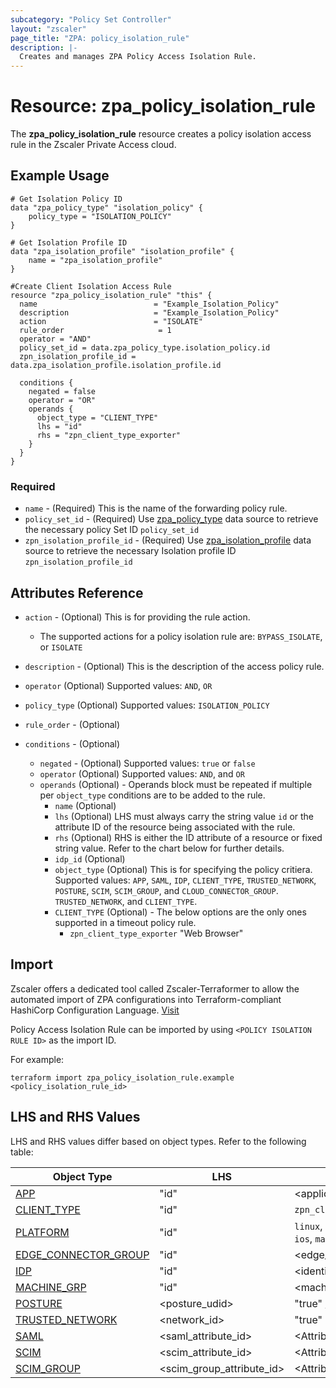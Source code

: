 ```yaml
---
subcategory: "Policy Set Controller"
layout: "zscaler"
page_title: "ZPA: policy_isolation_rule"
description: |-
  Creates and manages ZPA Policy Access Isolation Rule.
---
```


# Resource: zpa_policy_isolation_rule

The **zpa_policy_isolation_rule** resource creates a policy isolation access rule in the Zscaler Private Access cloud.

## Example Usage

```hcl
# Get Isolation Policy ID
data "zpa_policy_type" "isolation_policy" {
    policy_type = "ISOLATION_POLICY"
}

# Get Isolation Profile ID
data "zpa_isolation_profile" "isolation_profile" {
    name = "zpa_isolation_profile"
}

#Create Client Isolation Access Rule
resource "zpa_policy_isolation_rule" "this" {
  name                          = "Example_Isolation_Policy"
  description                   = "Example_Isolation_Policy"
  action                        = "ISOLATE"
  rule_order                     = 1
  operator = "AND"
  policy_set_id = data.zpa_policy_type.isolation_policy.id
  zpn_isolation_profile_id = data.zpa_isolation_profile.isolation_profile.id

  conditions {
    negated = false
    operator = "OR"
    operands {
      object_type = "CLIENT_TYPE"
      lhs = "id"
      rhs = "zpn_client_type_exporter"
    }
  }
}
```

### Required

* `name` - (Required) This is the name of the forwarding policy rule.
* `policy_set_id` - (Required) Use [zpa_policy_type](https://registry.terraform.io/providers/zscaler/zpa/latest/docs/data-sources/zpa_policy_type) data source to retrieve the necessary policy Set ID ``policy_set_id``
* `zpn_isolation_profile_id` - (Required) Use [zpa_isolation_profile](https://registry.terraform.io/providers/zscaler/zpa/latest/docs/data-sources/zpa_isolation_profile) data source to retrieve the necessary Isolation profile ID ``zpn_isolation_profile_id``

## Attributes Reference

* `action` - (Optional) This is for providing the rule action.
  * The supported actions for a policy isolation rule are: ``BYPASS_ISOLATE``, or ``ISOLATE``
* `description` - (Optional) This is the description of the access policy rule.
* `operator` (Optional) Supported values: ``AND``, ``OR``
* `policy_type` (Optional) Supported values: ``ISOLATION_POLICY``
* `rule_order` - (Optional)

* `conditions` - (Optional)
  * `negated` - (Optional) Supported values: ``true`` or ``false``
  * `operator` (Optional) Supported values: ``AND``, and ``OR``
  * `operands` (Optional) - Operands block must be repeated if multiple per `object_type` conditions are to be added to the rule.
    * `name` (Optional)
    * `lhs` (Optional) LHS must always carry the string value ``id`` or the attribute ID of the resource being associated with the rule.
    * `rhs` (Optional) RHS is either the ID attribute of a resource or fixed string value. Refer to the chart below for further details.
    * `idp_id` (Optional)
    * `object_type` (Optional) This is for specifying the policy critiera. Supported values: `APP`, `SAML`, `IDP`, `CLIENT_TYPE`, `TRUSTED_NETWORK`, `POSTURE`, `SCIM`, `SCIM_GROUP`, and `CLOUD_CONNECTOR_GROUP`. `TRUSTED_NETWORK`, and `CLIENT_TYPE`.
    * `CLIENT_TYPE` (Optional) - The below options are the only ones supported in a timeout policy rule.
      * ``zpn_client_type_exporter`` "Web Browser"

## Import

Zscaler offers a dedicated tool called Zscaler-Terraformer to allow the automated import of ZPA configurations into Terraform-compliant HashiCorp Configuration Language.
[Visit](https://github.com/zscaler/zscaler-terraformer)

Policy Access Isolation Rule can be imported by using `<POLICY ISOLATION RULE ID>` as the import ID.

For example:

```shell
terraform import zpa_policy_isolation_rule.example <policy_isolation_rule_id>
```

## LHS and RHS Values

LHS and RHS values differ based on object types. Refer to the following table:

| Object Type | LHS| RHS
|----------|-----------|----------
| [APP](https://registry.terraform.io/providers/zscaler/zpa/latest/docs/resources/zpa_application_segment) | "id" | <application_segment_ID> |
| [CLIENT_TYPE](https://registry.terraform.io/providers/zscaler/zpa/latest/docs/resources/zpa_application_segment_browser_access) | "id" | ``zpn_client_type_exporter`` |
| [PLATFORM](https://registry.terraform.io/providers/zscaler/zpa/latest/docs/resources/zpa_application_segment_browser_access) | "id" | ``linux``, ``android``, ``windows``, ``ios``, ``mac`` |
| [EDGE_CONNECTOR_GROUP](https://registry.terraform.io/providers/zscaler/zpa/latest/docs/data-sources/zpa_cloud_connector_group) | "id" | <edge_connector_ID> |
| [IDP](https://registry.terraform.io/providers/zscaler/zpa/latest/docs/data-sources/zpa_idp_controller) | "id" | <identity_provider_ID> |
| [MACHINE_GRP](https://registry.terraform.io/providers/zscaler/zpa/latest/docs/data-sources/zpa_machine_group) | "id" | <machine_group_ID> |
| [POSTURE](https://registry.terraform.io/providers/zscaler/zpa/latest/docs/data-sources/zpa_posture_profile) | <posture_udid>  | "true" / "false" |
| [TRUSTED_NETWORK](https://registry.terraform.io/providers/zscaler/zpa/latest/docs/data-sources/zpa_trusted_network) | <network_id>  | "true" |
| [SAML](https://registry.terraform.io/providers/zscaler/zpa/latest/docs/data-sources/zpa_saml_attribute) | <saml_attribute_id>  | <Attribute_value_to_match> |
| [SCIM](https://registry.terraform.io/providers/zscaler/zpa/latest/docs/data-sources/zpa_scim_attribute_header) | <scim_attribute_id>  | <Attribute_value_to_match>  |
| [SCIM_GROUP](https://registry.terraform.io/providers/zscaler/zpa/latest/docs/data-sources/zpa_scim_groups) | <scim_group_attribute_id>  | <Attribute_value_to_match>  |
